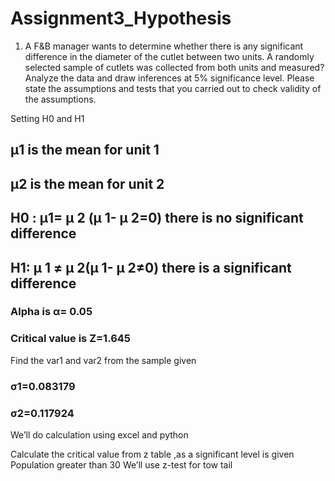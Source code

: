# Assignment3_Hypothesis
1)
     A F&B manager wants to determine whether there is any significant difference in the diameter of the cutlet between two units. A randomly selected sample of cutlets was collected from both units and measured? Analyze the data and draw inferences at 5% significance level. Please state the assumptions and tests that you carried out to check validity of the assumptions.


Setting H0 and H1
## µ1 is the mean for unit 1
## µ2 is the mean for unit 2
## H0 : µ1= µ 2 (µ 1- µ 2=0) there is no significant difference
## H1: µ 1 ≠ µ 2(µ 1- µ 2≠0) there is a significant difference
### Alpha is α= 0.05
### Critical value is  Z=1.645
Find the var1 and var2 from the sample given 
### σ1=0.083179
### σ2=0.117924

We’ll do calculation using excel and python 
 
Calculate the critical value from z table ,as a significant level is given
Population greater than 30 We’ll use z-test for tow tail 

